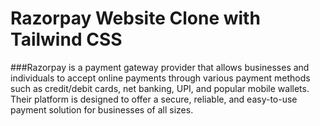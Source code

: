 # Razorpay Website Clone with Tailwind CSS
###Razorpay is a payment gateway provider that allows businesses and individuals to accept online payments through various payment methods such as credit/debit cards, net banking, UPI, and popular mobile wallets. Their platform is designed to offer a secure, reliable, and easy-to-use payment solution for businesses of all sizes.

